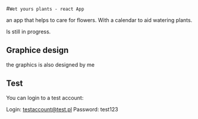#`Wet yours plants - react App`

an app that helps to care for flowers. With a calendar to aid watering plants.

Is still in progress.

## Graphice design

the graphics is also designed by me

## Test 

You can login to a test account:

Login: testaccount@test.pl Password: test123



